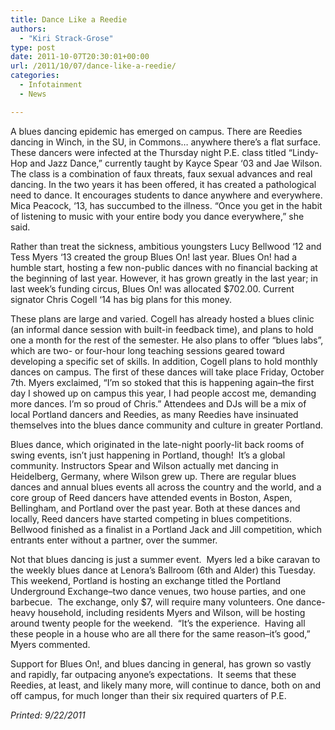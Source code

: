 ```yaml
---
title: Dance Like a Reedie
authors: 
  - "Kiri Strack-Grose"
type: post
date: 2011-10-07T20:30:01+00:00
url: /2011/10/07/dance-like-a-reedie/
categories:
  - Infotainment
  - News

---
```

A blues dancing epidemic has emerged on campus. There are Reedies dancing in Winch, in the SU, in Commons… anywhere there’s a flat surface. These dancers were infected at the Thursday night P.E. class titled “Lindy-Hop and Jazz Dance,” currently taught by Kayce Spear ‘03 and Jae Wilson. The class is a combination of faux threats, faux sexual advances and real dancing. In the two years it has been offered, it has created a pathological need to dance. It encourages students to dance anywhere and everywhere. Mica Peacock, ‘13, has succumbed to the illness. “Once you get in the habit of listening to music with your entire body you dance everywhere,” she said.

Rather than treat the sickness, ambitious youngsters Lucy Bellwood ‘12 and Tess Myers ‘13 created the group Blues On! last year. Blues On! had a humble start, hosting a few non-public dances with no financial backing at the beginning of last year. However, it has grown greatly in the last year; in last week’s funding circus, Blues On! was allocated $702.00. Current signator Chris Cogell ‘14 has big plans for this money.

These plans are large and varied. Cogell has already hosted a blues clinic (an informal dance session with built-in feedback time), and plans to hold one a month for the rest of the semester. He also plans to offer “blues labs”, which are two- or four-hour long teaching sessions geared toward developing a specific set of skills. In addition, Cogell plans to hold monthly dances on campus. The first of these dances will take place Friday, October 7th. Myers exclaimed, “I’m so stoked that this is happening again&#8211;the first day I showed up on campus this year, I had people accost me, demanding more dances. I’m so proud of Chris.” Attendees and DJs will be a mix of local Portland dancers and Reedies, as many Reedies have insinuated themselves into the blues dance community and culture in greater Portland.

Blues dance, which originated in the late-night poorly-lit back rooms of swing events, isn’t just happening in Portland, though!  It’s a global community. Instructors Spear and Wilson actually met dancing in Heidelberg, Germany, where Wilson grew up. There are regular blues dances and annual blues events all across the country and the world, and a core group of Reed dancers have attended events in Boston, Aspen, Bellingham, and Portland over the past year. Both at these dances and locally, Reed dancers have started competing in blues competitions. Bellwood finished as a finalist in a Portland Jack and Jill competition, which entrants enter without a partner, over the summer.

Not that blues dancing is just a summer event.  Myers led a bike caravan to the weekly blues dance at Lenora’s Ballroom (6th and Alder) this Tuesday.  This weekend, Portland is hosting an exchange titled the Portland Underground Exchange&#8211;two dance venues, two house parties, and one barbecue.  The exchange, only $7, will require many volunteers. One dance-heavy household, including residents Myers and Wilson, will be hosting around twenty people for the weekend.  “It’s the experience.  Having all these people in a house who are all there for the same reason&#8211;it’s good,” Myers commented.

Support for Blues On!, and blues dancing in general, has grown so vastly and rapidly, far outpacing anyone’s expectations.  It seems that these Reedies, at least, and likely many more, will continue to dance, both on and off campus, for much longer than their six required quarters of P.E.

_Printed: 9/22/2011_